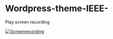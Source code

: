 # Wordpress-theme-IEEE-
Play screen recording

[![Screenrecording](https://www.nicepng.com/png/detail/193-1933217_video-play-video-play-icon-png.png)](https://www.youtube.com/embed/y6xmI94bb5k )
